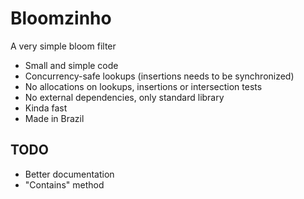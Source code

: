 # Bloomzinho
A very simple bloom filter

* Small and simple code
* Concurrency-safe lookups (insertions needs to be synchronized)
* No allocations on lookups, insertions or intersection tests
* No external dependencies, only standard library
* Kinda fast
* Made in Brazil

## TODO

* Better documentation
* "Contains" method